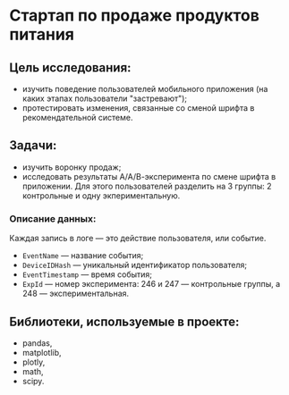 # Стартап по продаже продуктов питания
## Цель исследования:
- изучить поведение пользователей мобильного приложения (на каких этапах пользователи "застревают");
- протестировать изменения, связанные со сменой шрифта в рекомендательной системе.
## Задачи:
- изучить воронку продаж;
- исследовать результаты А/А/В-эксперимента по смене шрифта в приложении. Для этого пользователей разделить на 3 группы: 2 контрольные и одну экпериментальную.
### Описание данных:

Каждая запись в логе — это действие пользователя, или событие.

- `EventName` — название события;
- `DeviceIDHash` — уникальный идентификатор пользователя;
- `EventTimestamp` — время события;
- `ExpId` — номер эксперимента: 246 и 247 — контрольные группы, а 248 — экспериментальная.
## Библиотеки, используемые в проекте:
- pandas,
- matplotlib,
- plotly,
- math,
- scipy.